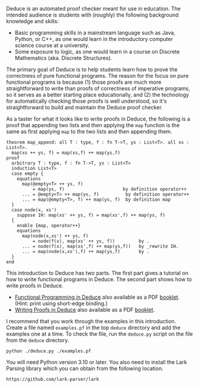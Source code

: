 Deduce is an automated proof checker meant for use in education. The
intended audience is students with (roughly) the following background
knowledge and skills:

* Basic programming skills in a mainstream language such as Java,
  Python, or C++, as one would learn in the introductory computer
  science course at a university.
* Some exposure to logic, as one would learn in a course on Discrete
  Mathematics (aka. Discrete Structures).

The primary goal of Deduce is to help students learn how to prove the
correctness of pure functional programs. The reason for the focus on
pure functional programs is because (1) those proofs are much more
straightforward to write than proofs of correctness of imperative
programs, so it serves as a better starting place educationally, and
(2) the technology for automatically checking those proofs is well
understood, so it's straightforward to build and maintain the Deduce
proof checker.

As a taster for what it looks like to write proofs in Deduce, the
following is a proof that appending two lists and then applying the
`map` function is the same as first applying `map` to the two lists
and then appending them.

``` {.deduce #map_append}
theorem map_append: all T : type, f : fn T->T, ys : List<T>. all xs : List<T>.
  map(xs ++ ys, f) = map(xs,f) ++ map(ys,f)
proof
  arbitrary T : type, f : fn T->T, ys : List<T>
  induction List<T>
  case empty {
    equations
      map(@empty<T> ++ ys, f)
          = map(ys, f)                      by definition operator++
      ... = @empty<T> ++ map(ys, f)          by definition operator++
      ... = map(@empty<T>, f) ++ map(ys, f)  by definition map
  }
  case node(x, xs')
    suppose IH: map(xs' ++ ys, f) = map(xs',f) ++ map(ys, f)
  {
    enable {map, operator++}
    equations
      map(node(x,xs') ++ ys, f)
          = node(f(x), map(xs' ++ ys, f))         by .
      ... = node(f(x), map(xs',f) ++ map(ys,f))   by _rewrite IH.
      ... = map(node(x,xs'),f) ++ map(ys,f)       by .
  }
end
```

This introduction to Deduce has two parts. The first part gives a
tutorial on how to write functional programs in Deduce.  The second
part shows how to write proofs in Deduce.

* [Functional Programming in Deduce](./FunctionalProgramming.md)
  also available as a PDF [booklet](./latex/fun-prog.pdf).
  (Hint: print using short-edge binding.)
* [Writing Proofs in Deduce](./ProofIntro.md)
  also available as a PDF [booklet](./latex/proof-intro.pdf).

I recommend that you work through the examples in this
introduction. Create a file named `examples.pf` in the top `deduce`
directory and add the examples one at a time. To check the file, run
the `deduce.py` script on the file from the `deduce` directory.

    python ./deduce.py ./examples.pf

You will need Python version 3.10 or later.
You also need to install the Lark Parsing library which
you can obtain from the following location.

    https://github.com/lark-parser/lark

<!--  LocalWords:  aka fn ys xs IH pf py NatList builtin suc bool nat
 -->
<!--  LocalWords:  Equational Deduce's subterm pos subformulas tri eq
 -->
<!--  LocalWords:  subformula le refl ls cond Pxs Px ponens conc prem
 -->
<!--  LocalWords:  contra foo sx xy dist mult
 -->

<!--
``` {.deduce file=README.pf}
import List

<<map_append>>
```
-->

